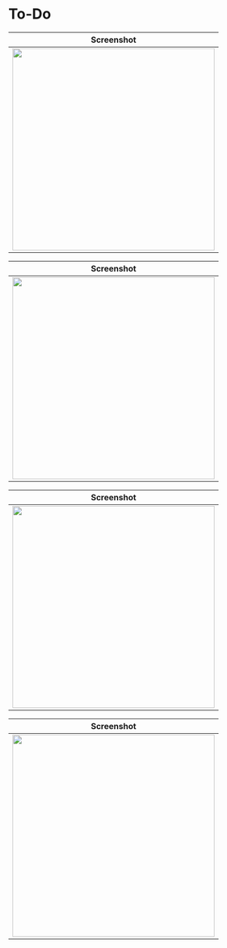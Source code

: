 # To-Do


| Screenshot |
|--------------|
| <img src="https://user-images.githubusercontent.com/70971391/150766568-4cfa095e-e318-456c-9723-7694502c84c4.jpg" height="400px"> |


| Screenshot |
|--------------|
| <img src="https://user-images.githubusercontent.com/70971391/150766621-d5b78e1b-e7cc-460e-8a28-006ceb95058a.jpg" height="400px"> |


| Screenshot |
|--------------|
| <img src="https://user-images.githubusercontent.com/70971391/150766633-ed02bb71-a922-49fa-a9f6-ffec71a9faa9.jpg" height="400px"> |


| Screenshot |
|--------------|
| <img src="https://user-images.githubusercontent.com/70971391/150766644-27a04728-23f8-4a07-98d6-38fbed7d1247.jpg" height="400px"> |
